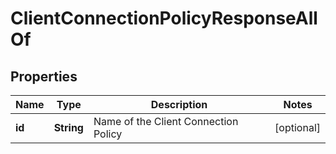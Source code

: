 

# ClientConnectionPolicyResponseAllOf


## Properties

| Name | Type | Description | Notes |
|------------ | ------------- | ------------- | -------------|
|**id** | **String** | Name of the Client Connection Policy |  [optional] |




